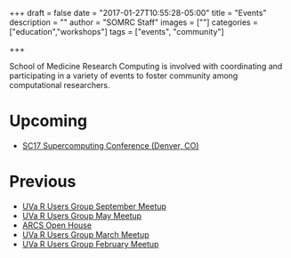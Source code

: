 +++
draft = false
date = "2017-01-27T10:55:28-05:00"
title = "Events"
description = ""
author = "SOMRC Staff"
images = [""]
categories = ["education","workshops"]
tags = ["events", "community"]

+++

<p class=lead>School of Medicine Research Computing is involved with coordinating and participating in a variety of events to foster community among computational researchers.</p>

# Upcoming 

- [SC17 Supercomputing Conference (Denver, CO)](http://iebms.heiexpo.com/iebms/oep/oep_p2_details.aspx?sessionid=fckfa9ej5felfh8fh6fgk&OrderNbr=8705)

# Previous

- [UVa R Users Group September Meetup](https://www.meetup.com/UVa-R-Users-Group/events/242800492/)
- [UVa R Users Group May Meetup](https://www.meetup.com/UVa-R-Users-Group/events/239691982/)
- [ARCS Open House](https://vpit.virginia.edu/arcs-open-house)
- [UVa R Users Group March Meetup](https://www.meetup.com/UVa-R-Users-Group/events/238302940/)
- [UVa R Users Group February Meetup](https://www.meetup.com/UVa-R-Users-Group/events/237428593/)